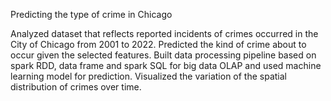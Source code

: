 Predicting the type of crime in Chicago

Analyzed dataset that reflects reported incidents of crimes occurred in the City of Chicago from 2001 to 2022. Predicted the kind of crime about to occur given the selected features. Built data processing pipeline based on spark RDD, data frame and spark SQL for big data OLAP and used machine learning model for prediction. Visualized the variation of the spatial distribution of crimes over time.
